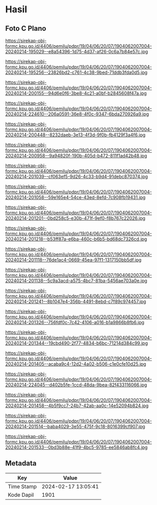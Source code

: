 # Hasil

## Foto C Plano

https://sirekap-obj-formc.kpu.go.id/4406/pemilu/pdpr/19/04/06/20/07/1904062007004-20240214-195029--e8a54396-1d75-4d37-af26-0c6a7b84e57c.jpg

https://sirekap-obj-formc.kpu.go.id/4406/pemilu/pdpr/19/04/06/20/07/1904062007004-20240214-195256--23826bd2-c761-4c38-9bed-71ddb3fda0d5.jpg

https://sirekap-obj-formc.kpu.go.id/4406/pemilu/pdpr/19/04/06/20/07/1904062007004-20240214-200155--94d6e0f6-3be8-4c21-a0bf-b2845608f47a.jpg

https://sirekap-obj-formc.kpu.go.id/4406/pemilu/pdpr/19/04/06/20/07/1904062007004-20240214-224610--206a0591-36e8-4f0c-9347-6bda270926a9.jpg

https://sirekap-obj-formc.kpu.go.id/4406/pemilu/pdpr/19/04/06/20/07/1904062007004-20240214-200448--8232daeb-3e13-4f3d-9f0b-fb4129f3a4f6.jpg

https://sirekap-obj-formc.kpu.go.id/4406/pemilu/pdpr/19/04/06/20/07/1904062007004-20240214-200958--9a94820f-190b-405d-b472-811f1ad42b48.jpg

https://sirekap-obj-formc.kpu.go.id/4406/pemilu/pdpr/19/04/06/20/07/1904062007004-20240214-201039--cf063ef5-9d26-4c33-b9d4-91debc870374.jpg

https://sirekap-obj-formc.kpu.go.id/4406/pemilu/pdpr/19/04/06/20/07/1904062007004-20240214-201058--59e165e4-54ce-43ed-8efd-7c908fb19431.jpg

https://sirekap-obj-formc.kpu.go.id/4406/pemilu/pdpr/19/04/06/20/07/1904062007004-20240214-201201--0bd258c5-e30b-471f-9ef0-f8b767c22026.jpg

https://sirekap-obj-formc.kpu.go.id/4406/pemilu/pdpr/19/04/06/20/07/1904062007004-20240214-201218--b53ff87a-e6ba-460c-b6b5-bd68dc7326cd.jpg

https://sirekap-obj-formc.kpu.go.id/4406/pemilu/pdpr/19/04/06/20/07/1904062007004-20240214-201118--76de1ac4-0669-45ea-97f1-1317150bb5df.jpg

https://sirekap-obj-formc.kpu.go.id/4406/pemilu/pdpr/19/04/06/20/07/1904062007004-20240214-201138--5c9a3acd-a575-4bc7-81ba-5456ae703a0e.jpg

https://sirekap-obj-formc.kpu.go.id/4406/pemilu/pdpr/19/04/06/20/07/1904062007004-20240214-201241--8b1047e4-356b-4491-8ebd-c7f89c974457.jpg

https://sirekap-obj-formc.kpu.go.id/4406/pemilu/pdpr/19/04/06/20/07/1904062007004-20240214-201326--756fdf0c-7c42-4106-a016-b1a9866b8fb6.jpg

https://sirekap-obj-formc.kpu.go.id/4406/pemilu/pdpr/19/04/06/20/07/1904062007004-20240214-201344--19cbd490-2f77-4834-b6bc-71214d384c99.jpg

https://sirekap-obj-formc.kpu.go.id/4406/pemilu/pdpr/19/04/06/20/07/1904062007004-20240214-201405--acaba9c4-12d2-4a02-b506-c1e0cfe10d25.jpg

https://sirekap-obj-formc.kpu.go.id/4406/pemilu/pdpr/19/04/06/20/07/1904062007004-20240214-224045--d402b5fe-1ccd-48da-9bea-82f433116066.jpg

https://sirekap-obj-formc.kpu.go.id/4406/pemilu/pdpr/19/04/06/20/07/1904062007004-20240214-201458--4b5f9cc7-24b7-42ab-aa0c-14e52094b824.jpg

https://sirekap-obj-formc.kpu.go.id/4406/pemilu/pdpr/19/04/06/20/07/1904062007004-20240214-201514--baba4029-3e55-475f-9c18-8016399cf907.jpg

https://sirekap-obj-formc.kpu.go.id/4406/pemilu/pdpr/19/04/06/20/07/1904062007004-20240214-201533--0bd3b88e-41f9-4bc5-9785-ee5846ab8fc4.jpg


## Metadata

| Key        | Value               |
| ---------- | ------------------- |
| Time Stamp | 2024-02-17 13:05:41 |
| Kode Dapil | 1901                |



